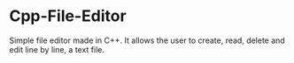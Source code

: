 # Cpp-File-Editor
Simple file editor made in C++. It allows the user to create, read, delete and edit line by line, a text file.
